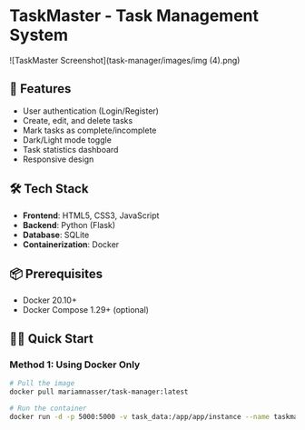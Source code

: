 # TaskMaster - Task Management System

![TaskMaster Screenshot](task-manager/images/img (4).png) 

## 🚀 Features
- User authentication (Login/Register)
- Create, edit, and delete tasks
- Mark tasks as complete/incomplete
- Dark/Light mode toggle
- Task statistics dashboard
- Responsive design

## 🛠️ Tech Stack
- **Frontend**: HTML5, CSS3, JavaScript
- **Backend**: Python (Flask)
- **Database**: SQLite
- **Containerization**: Docker

## 📦 Prerequisites
- Docker 20.10+
- Docker Compose 1.29+ (optional)

## 🏃‍♂️ Quick Start

### Method 1: Using Docker Only
```bash
# Pull the image
docker pull mariamnasser/task-manager:latest

# Run the container
docker run -d -p 5000:5000 -v task_data:/app/app/instance --name taskmaster mariamnasser/task-manager
